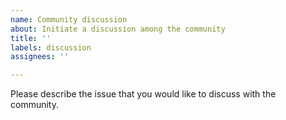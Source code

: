 ```yaml
---
name: Community discussion
about: Initiate a discussion among the community
title: ''
labels: discussion
assignees: ''

---
```


Please describe the issue that you would like to discuss with the community.
